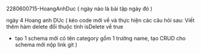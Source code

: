2280600715-HoangAnhDuc ( ngày nào là bài tập ngày đó )



ngày 4 Hoang anh DUc
(
kéo code mới về và thực hiện các câu hỏi sau:
Viết thêm hàm delete đổi thuộc tính isDelete về true

- tạo 1 schema mới có tên category gồm 1 trường name, tạo CRUD cho schema mới
  nộp link git
  )
